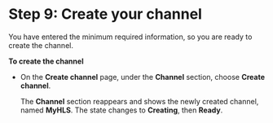 # Step 9: Create your channel<a name="getting-started-step7"></a>

You have entered the minimum required information, so you are ready to create the channel\.

**To create the channel**
+ On the **Create channel** page, under the **Channel** section, choose **Create channel**\. 

  The **Channel** section reappears and shows the newly created channel, named **MyHLS**\. The state changes to **Creating**, then **Ready**\.